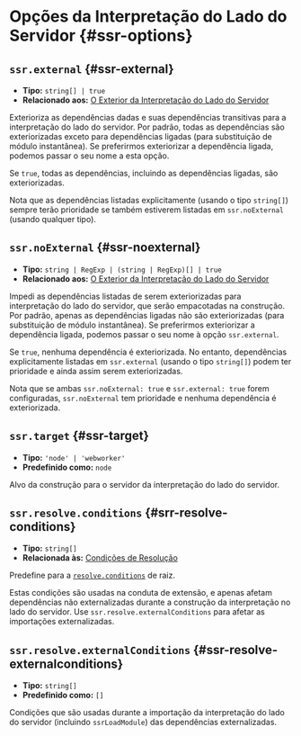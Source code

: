 # Opções da Interpretação do Lado do Servidor {#ssr-options}

## `ssr.external` {#ssr-external}

- **Tipo:** `string[] | true`
- **Relacionado aos:** [O Exterior da Interpretação do Lado do Servidor](/guide/ssr#ssr-externals)

Exterioriza as dependências dadas e suas dependências transitivas para a interpretação do lado do servidor. Por padrão, todas as dependências são exteriorizadas exceto para dependências ligadas (para substituição de módulo instantânea). Se preferirmos exteriorizar a dependência ligada, podemos passar o seu nome a esta opção.

Se `true`, todas as dependências, incluindo as dependências ligadas, são exteriorizadas.

Nota que as dependências listadas explicitamente (usando o tipo `string[]`) sempre terão prioridade se também estiverem listadas em `ssr.noExternal` (usando qualquer tipo).

## `ssr.noExternal` {#ssr-noexternal}

- **Tipo:** `string | RegExp | (string | RegExp)[] | true`
- **Relacionado aos:** [O Exterior da Interpretação do Lado do Servidor](/guide/ssr#ssr-externals)

Impedi as dependências listadas de serem exteriorizadas para interpretação do lado do servidor, que serão empacotadas na construção. Por padrão, apenas as dependências ligadas não são exteriorizadas (para substituição de módulo instantânea). Se preferirmos exteriorizar a dependência ligada, podemos passar o seu nome à opção `ssr.external`.

Se `true`, nenhuma dependência é exteriorizada. No entanto, dependências explicitamente listadas em `ssr.external` (usando o tipo `string[]`) podem ter prioridade e ainda assim serem exteriorizadas.

Nota que se ambas `ssr.noExternal: true` e `ssr.external: true` forem configuradas, `ssr.noExternal` tem prioridade e nenhuma dependência é exteriorizada.

## `ssr.target` {#ssr-target}

- **Tipo:** `'node' | 'webworker'`
- **Predefinido como:** `node`

Alvo da construção para o servidor da interpretação do lado do servidor.

## `ssr.resolve.conditions` {#srr-resolve-conditions}

- **Tipo:** `string[]`
- **Relacionada às:** [Condições de Resolução](./shared-options#resolve-conditions)

Predefine para a [`resolve.conditions`](./shared-options#resolve-conditions) de raiz.

Estas condições são usadas na conduta de extensão, e apenas afetam dependências não externalizadas durante a construção da interpretação no lado do servidor. Use `ssr.resolve.externalConditions` para afetar as importações externalizadas.

## `ssr.resolve.externalConditions` {#ssr-resolve-externalconditions}

- **Tipo:** `string[]`
- **Predefinido como:** `[]`

Condições que são usadas durante a importação da interpretação do lado do servidor (incluindo `ssrLoadModule`) das dependências externalizadas.
